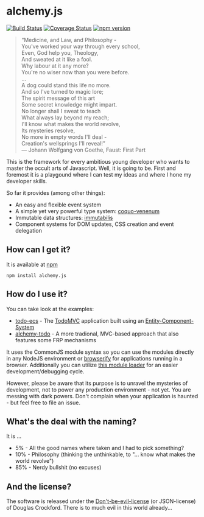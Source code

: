 # alchemy.js
[![Build Status](https://travis-ci.org/michbuett/alchemy.js.svg?branch=master)](https://travis-ci.org/michbuett/alchemy.js)
[![Coverage Status](https://coveralls.io/repos/michbuett/alchemy.js/badge.svg?branch=master&service=github)](https://coveralls.io/github/michbuett/alchemy.js?branch=master)
[![npm version](https://badge.fury.io/js/alchemy.js.svg)](http://badge.fury.io/js/alchemy.js)

> “Medicine, and Law, and Philosophy -   
You've worked your way through every school,   
Even, God help you, Theology,   
And sweated at it like a fool.  
Why labour at it any more?   
You're no wiser now than you were before.   
...   
A dog could stand this life no more.   
And so I've turned to magic lore;   
The spirit message of this art   
Some secret knowledge might impart.   
No longer shall I sweat to teach   
What always lay beyond my reach;   
I'll know what makes the world revolve,   
Its mysteries resolve,   
No more in empty words I'll deal -   
Creation's wellsprings I'll reveal!”   
  ― Johann Wolfgang von Goethe, Faust: First Part   

This is the framework for every ambitious young developer who wants to master the occult arts of Javascript.
Well, it is going to be. First and foremost it is a playgound where I can test my ideas and where I hone my developer skills.

So far it provides (among other things):
- An easy and flexible event system
- A simple yet very powerful type system: [coquo-venenum](https://github.com/michbuett/coquo-venenum)
- Immutable data structures: [immutabilis](https://github.com/michbuett/immutabilis)
- Component systems for DOM updates, CSS creation and event delegation

## How can I get it?
It is available at [npm](https://www.npmjs.com/package/alchemy.js)
```
npm install alchemy.js
```

## How do I use it?
You can take look at the examples:
- [todo-ecs](https://github.com/michbuett/todo-ecs) - The [TodoMVC](http://todomvc.com/) application built using an [Entity-Component-System](http://entity-systems.wikidot.com/)
- [alchemy-todo](https://github.com/michbuett/alchemy-todo) - A more tradional, MVC-based approach that also features some FRP mechanisms

It uses the CommonJS module syntax so you can use the modules directly in any NodeJS environment or [browserify](http://browserify.org/) for applications running in a browser. Additionally you can utilize [this module loader](https://github.com/michbuett/node-module-loader) for an easier development/debugging cycle.

However, please be aware that its purpose is to unravel the mysteries of development, not to power any production environment - not yet. You are messing with dark powers. Don't complain when your application is haunted - but feel free to file an issue.

## What's the deal with the naming?
It is ...
- 5%  - All the good names where taken and I had to pick something?
- 10% - Philosophy (thinking the unthinkable, to "... know what makes the world revolve")
- 85% - Nerdy bullshit (no excuses)

## And the license?
The software is released under the [Don't-be-evil-license](http://www.json.org/license.html) (or JSON-license) of Douglas Crockford. There is to much evil in this world already...
